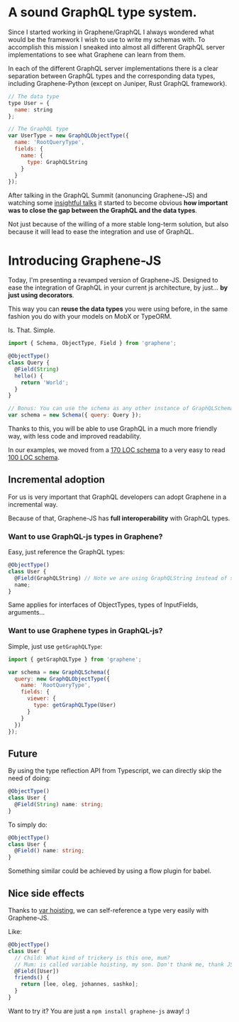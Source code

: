 # A sound GraphQL type system.

Since I started working in Graphene/GraphQL I always wondered what would be the
framework I wish to use to write my schemas with. To accomplish this mission I
sneaked into almost all different GraphQL server implementations to see what
Graphene can learn from them.

In each of the different GraphQL server implementations there is a clear
separation between GraphQL types and the corresponding data types, including
Graphene-Python (except on Juniper, Rust GraphQL framework).

```js
// The data type
type User = {
  name: string
};

// The GraphQL type
var UserType = new GraphQLObjectType({
  name: 'RootQueryType',
  fields: {
    name: {
      type: GraphQLString
    }
  }
});
```

After talking in the GraphQL Summit (anonuncing Graphene-JS) and watching some
[insightful talks](https://www.youtube.com/watch?v=9czIsWUoQJY) it started to
become obvious **how important was to close the gap between the GraphQL
and the data types**.

Not just because of the willing of a more stable long-term solution, but also
because it will lead to ease the integration and use of GraphQL.

# Introducing Graphene-JS

Today, I'm presenting a revamped version of Graphene-JS.
Designed to ease the integration of GraphQL in your current js architecture,
by just... **by just using decorators**.

This way you can **reuse the data types** you were using before, in the
same fashion you do with your models on MobX or TypeORM.

Is. That. Simple.

```js
import { Schema, ObjectType, Field } from 'graphene';

@ObjectType()
class Query {
  @Field(String)
  hello() {
    return 'World';
  }
}

// Bonus: You can use the schema as any other instance of GraphQLSchema.
var schema = new Schema({ query: Query });
```

Thanks to this, you will be able to use GraphQL in a much more friendly
way, with less code and improved readability.

In our examples, we moved from a [170 LOC schema](https://github.com/graphql-js/graphene/blob/master/examples/starwars-raw/schema.js) to a very easy to read [100 LOC schema](https://github.com/graphql-js/graphene/blob/master/examples/starwars-ts/schema.ts).

## Incremental adoption

For us is very important that GraphQL developers can adopt Graphene in a
incremental way.

Because of that, Graphene-JS has **full interoperability** with GraphQL types.

### Want to use GraphQL-js types in Graphene?

Easy, just reference the GraphQL types:

```js
@ObjectType()
class User {
  @Field(GraphQLString) // Note we are using GraphQLString instead of string
  name;
}
```

Same applies for interfaces of ObjectTypes, types of InputFields, arguments...

### Want to use Graphene types in GraphQL-js?

Simple, just use `getGraphQLType`:

```js
import { getGraphQLType } from 'graphene';

var schema = new GraphQLSchema({
  query: new GraphQLObjectType({
    name: 'RootQueryType',
    fields: {
      viewer: {
        type: getGraphQLType(User)
      }
    }
  })
});
```

## Future

By using the type reflection API from Typescript, we can directly skip the need
of doing:

```typescript
@ObjectType()
class User {
  @Field(String) name: string;
}
```

To simply do:

```typescript
@ObjectType()
class User {
  @Field() name: string;
}
```

Something similar could be achieved by using a flow plugin for babel.

## Nice side effects

Thanks to [var hoisting](https://developer.mozilla.org/en-US/docs/Web/JavaScript/Reference/Statements/var#var_hoisting), we can self-reference a type very easily with Graphene-JS.

Like:

```js
@ObjectType()
class User {
  // Child: What kind of trickery is this one, mum?
  // Mum: is called variable hoisting, my son. Don't thank me, thank JS.
  @Field([User])
  friends() {
    return [lee, oleg, johannes, sashko];
  }
}
```

Want to try it? You are just a `npm install graphene-js` away! :)
